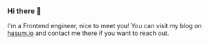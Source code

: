 ### Hi there 👋
I'm a Frontend engineer, nice to meet you!
You can visit my blog on [hasum.io](https://hasum.io) and contact me there if you want to reach out. 

<!--
**mathieuhasum/mathieuhasum** is a ✨ _special_ ✨ repository because its `README.md` (this file) appears on your GitHub profile.

Here are some ideas to get you started:

- 🔭 I’m currently working on ...
- 🌱 I’m currently learning ...
- 👯 I’m looking to collaborate on ...
- 🤔 I’m looking for help with ...
- 💬 Ask me about ...
- 📫 How to reach me: ...
- 😄 Pronouns: ...
- ⚡ Fun fact: ...
-->
